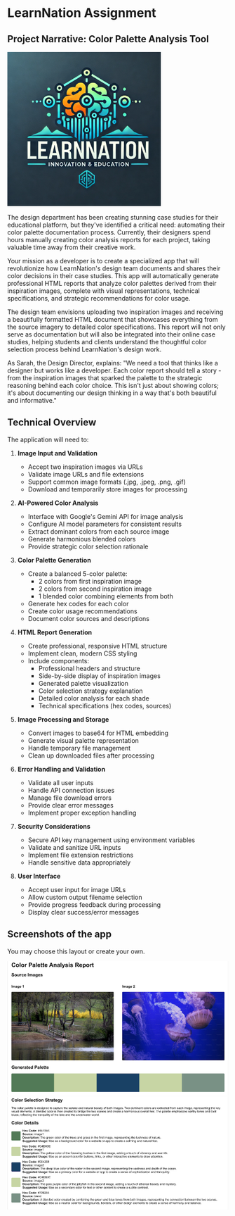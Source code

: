 # LearnNation Assignment

## Project Narrative: Color Palette Analysis Tool

<img src="./assets/learn-nation-logo.webp" alt="learn nation logo" width="350">

The design department has been creating stunning case studies for their educational platform, but they've identified a critical need: automating their color palette documentation process. Currently, their designers spend hours manually creating color analysis reports for each project, taking valuable time away from their creative work.

Your mission as a developer is to create a specialized app that will revolutionize how LearnNation's design team documents and shares their color decisions in their case studies. This app will automatically generate professional HTML reports that analyze color palettes derived from their inspiration images, complete with visual representations, technical specifications, and strategic recommendations for color usage.

The design team envisions uploading two inspiration images and receiving a beautifully formatted HTML document that showcases everything from the source imagery to detailed color specifications. This report will not only serve as documentation but will also be integrated into their online case studies, helping students and clients understand the thoughtful color selection process behind LearnNation's design work.

As Sarah, the Design Director, explains: "We need a tool that thinks like a designer but works like a developer. Each color report should tell a story - from the inspiration images that sparked the palette to the strategic reasoning behind each color choice. This isn't just about showing colors; it's about documenting our design thinking in a way that's both beautiful and informative."

## Technical Overview

The application will need to:

1. **Image Input and Validation**
   - Accept two inspiration images via URLs
   - Validate image URLs and file extensions
   - Support common image formats (.jpg, .jpeg, .png, .gif)
   - Download and temporarily store images for processing

2. **AI-Powered Color Analysis**
   - Interface with Google's Gemini API for image analysis
   - Configure AI model parameters for consistent results
   - Extract dominant colors from each source image
   - Generate harmonious blended colors
   - Provide strategic color selection rationale

3. **Color Palette Generation**
   - Create a balanced 5-color palette:
     - 2 colors from first inspiration image
     - 2 colors from second inspiration image
     - 1 blended color combining elements from both
   - Generate hex codes for each color
   - Create color usage recommendations
   - Document color sources and descriptions

4. **HTML Report Generation**
   - Create professional, responsive HTML structure
   - Implement clean, modern CSS styling
   - Include components:
     - Professional headers and structure
     - Side-by-side display of inspiration images
     - Generated palette visualization
     - Color selection strategy explanation
     - Detailed color analysis for each shade
     - Technical specifications (hex codes, sources)

5. **Image Processing and Storage**
   - Convert images to base64 for HTML embedding
   - Generate visual palette representation
   - Handle temporary file management
   - Clean up downloaded files after processing

6. **Error Handling and Validation**
   - Validate all user inputs
   - Handle API connection issues
   - Manage file download errors
   - Provide clear error messages
   - Implement proper exception handling

7. **Security Considerations**
   - Secure API key management using environment variables
   - Validate and sanitize URL inputs
   - Implement file extension restrictions
   - Handle sensitive data appropriately

8. **User Interface**
   - Accept user input for image URLs
   - Allow custom output filename selection
   - Provide progress feedback during processing
   - Display clear success/error messages

## Screenshots of the app
You may choose this layout or create your own.

<img src="./assets/top.png" alt="top screenshot" width="750">
<img src="./assets/bottom.png" alt="bottom screenshot" width="750">
